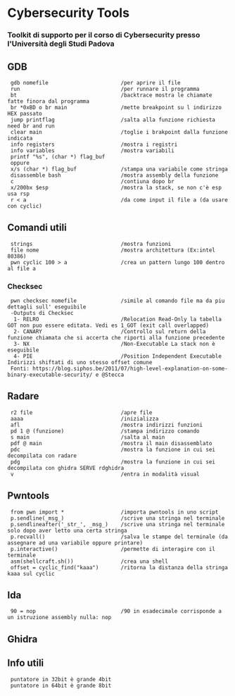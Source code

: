 # Cybersecurity Tools
### Toolkit di supporto per il corso di Cybersecurity presso l'Università degli Studi Padova


## GDB
     gdb nomefile                       /per aprire il file
     run                                /per runnare il programma
     bt                                 /backtrace mostra le chiamate fatte finora dal programma
     br *0xBD o br main                 /mette breakpoint su l indirizzo HEX passato
     jump printflag                     /salta alla funzione richiesta need br and run
     clear main                         /toglie i brakpoint dalla funzione indicata
     info registers                     /mostra i registri
     info variables                     /mostra variabili
     printf "%s", (char *) flag_buf 
     oppure 
     x/s (char *) flag_buf              /stampa una variabile come stringa
     disassemble bash                   /mostra assembly della funzione
     c                                  /contiuna dopo br
     x/200bx $esp                       /mostra la stack, se non c'è esp usa rsp
     r < a                              /da come input il file a (da usare con cyclic)
     
## Comandi utili
     strings                            /mostra funzioni
     file nome                          /mostra architettura (Ex:intel 80386) 
     pwn cyclic 100 > a                 /crea un pattern lungo 100 dentro al file a
     
     
### Checksec
     pwn checksec nomefile              /simile al comando file ma da piu dettagli sull' eseguibile
     -Outputs di Checksec
      1- RELRO                          /Relocation Read-Only la tabella GOT non puo essere editata. Vedi es 1_GOT (exit call overlapped)
      2- CANARY                         /Controllo sul return della funzione chiamata che si accerta che riporti alla funzione precedente
      3- NX                             /Non-Executable La stack non è eseguibile
      4- PIE                            /Position Independent Executable Indirizzi shiftati di uno stesso offset comune
     Fonti: https://blog.siphos.be/2011/07/high-level-explanation-on-some-binary-executable-security/ e @Stecca
 
## Radare
     r2 file                            /apre file
     aaaa                               /inizializza
     afl                                /mostra indirizzi funzioni
     pd 1 @ (funzione)                  /stampa indirizzo comando
     s main                             /salta al main
     pdf @ main                         /mostra il main disassemblato
     pdc                                /mostra la funzione in cui sei decompilata con radare
     pdg                                /mostra la funzione in cui sei decompilata con ghidra SERVE rdghidra
     v                                  /entra in modalità visual

## Pwntools
     from pwn import *                  /importa pwntools in uno script
     p.sendline(_msg_)                  /scrive una stringa nel terminale
     p.sendlineafter('_str_', _msg_)    /scrive una stringa nel terminale solo dopo aver letto una certa stringa
     p.recvall()                        /salva le stampe del terminale (da assegnare ad una variabile oppure printare)
     p.interactive()                    /permette di interagire con il terminale
     asm(shellcraft.sh())               /crea una shell 
     offset = cyclic_find("kaaa")       /ritorna la distanza della stringa kaaa sul cyclic
     
## Ida

     90 = nop                           /90 in esadecimale corrisponde a un istruzione assembly nulla: nop
 
## Ghidra
     
## Info utili

     puntatore in 32bit è grande 4bit
     puntatore in 64bit è grande 8bit
